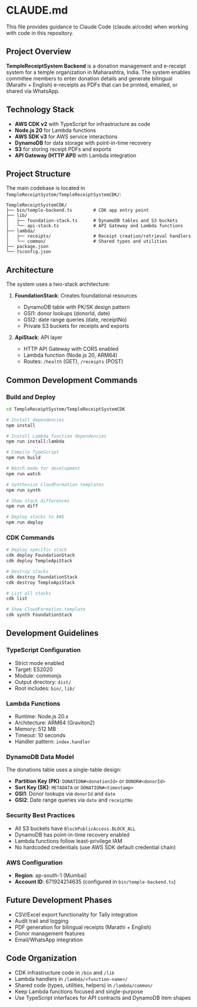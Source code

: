 # CLAUDE.md

This file provides guidance to Claude Code (claude.ai/code) when working with code in this repository.

## Project Overview

**TempleReceiptSystem Backend** is a donation management and e-receipt system for a temple organization in Maharashtra, India. The system enables committee members to enter donation details and generate bilingual (Marathi + English) e-receipts as PDFs that can be printed, emailed, or shared via WhatsApp.

## Technology Stack

- **AWS CDK v2** with TypeScript for infrastructure as code
- **Node.js 20** for Lambda functions
- **AWS SDK v3** for AWS service interactions
- **DynamoDB** for data storage with point-in-time recovery
- **S3** for storing receipt PDFs and exports
- **API Gateway (HTTP API)** with Lambda integration

## Project Structure

The main codebase is located in `TempleReceiptSystem/TempleReceiptSystemCDK/`:

```
TempleReceiptSystemCDK/
├── bin/temple-backend.ts        # CDK app entry point
├── lib/
│   ├── foundation-stack.ts      # DynamoDB tables and S3 buckets
│   └── api-stack.ts             # API Gateway and Lambda functions
├── lambda/
│   ├── receipts/                # Receipt creation/retrieval handlers
│   └── common/                  # Shared types and utilities
├── package.json
└── tsconfig.json
```

## Architecture

The system uses a two-stack architecture:

1. **FoundationStack**: Creates foundational resources
   - DynamoDB table with PK/SK design pattern
   - GSI1: donor lookups (donorId, date)
   - GSI2: date range queries (date, receiptNo)
   - Private S3 buckets for receipts and exports

2. **ApiStack**: API layer
   - HTTP API Gateway with CORS enabled
   - Lambda function (Node.js 20, ARM64)
   - Routes: `/health` (GET), `/receipts` (POST)

## Common Development Commands

### Build and Deploy

```bash
cd TempleReceiptSystem/TempleReceiptSystemCDK

# Install dependencies
npm install

# Install Lambda function dependencies
npm run install:lambda

# Compile TypeScript
npm run build

# Watch mode for development
npm run watch

# Synthesize CloudFormation templates
npm run synth

# Show stack differences
npm run diff

# Deploy stacks to AWS
npm run deploy
```

### CDK Commands

```bash
# Deploy specific stack
cdk deploy FoundationStack
cdk deploy TempleApiStack

# Destroy stacks
cdk destroy FoundationStack
cdk destroy TempleApiStack

# List all stacks
cdk list

# Show CloudFormation template
cdk synth FoundationStack
```

## Development Guidelines

### TypeScript Configuration

- Strict mode enabled
- Target: ES2020
- Module: commonjs
- Output directory: `dist/`
- Root includes: `bin/`, `lib/`

### Lambda Functions

- Runtime: Node.js 20.x
- Architecture: ARM64 (Graviton2)
- Memory: 512 MB
- Timeout: 10 seconds
- Handler pattern: `index.handler`

### DynamoDB Data Model

The donations table uses a single-table design:

- **Partition Key (PK)**: `DONATION#<donationId>` or `DONOR#<donorId>`
- **Sort Key (SK)**: `METADATA` or `DONATION#<timestamp>`
- **GSI1**: Donor lookups via `donorId` and `date`
- **GSI2**: Date range queries via `date` and `receiptNo`

### Security Best Practices

- All S3 buckets have `BlockPublicAccess.BLOCK_ALL`
- DynamoDB has point-in-time recovery enabled
- Lambda functions follow least-privilege IAM
- No hardcoded credentials (use AWS SDK default credential chain)

### AWS Configuration

- **Region**: ap-south-1 (Mumbai)
- **Account ID**: 671924214635 (configured in `bin/temple-backend.ts`)

## Future Development Phases

- CSV/Excel export functionality for Tally integration
- Audit trail and logging
- PDF generation for bilingual receipts (Marathi + English)
- Donor management features
- Email/WhatsApp integration

## Code Organization

- CDK infrastructure code in `/bin` and `/lib`
- Lambda handlers in `/lambda/<function-name>/`
- Shared code (types, utilities, helpers) in `/lambda/common/`
- Keep Lambda functions focused and single-purpose
- Use TypeScript interfaces for API contracts and DynamoDB item shapes
